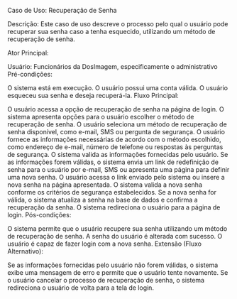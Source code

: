 Caso de Uso: Recuperação de Senha

Descrição:
Este caso de uso descreve o processo pelo qual o usuário pode recuperar sua senha caso a tenha esquecido, utilizando um método de recuperação de senha.

Ator Principal:

Usuário: Funcionários da DosImagem, especificamente o administrativo
Pré-condições:

O sistema está em execução.
O usuário possui uma conta válida.
O usuário esqueceu sua senha e deseja recuperá-la.
Fluxo Principal:

O usuário acessa a opção de recuperação de senha na página de login.
O sistema apresenta opções para o usuário escolher o método de recuperação de senha.
O usuário seleciona um método de recuperação de senha disponível, como e-mail, SMS ou pergunta de segurança.
O usuário fornece as informações necessárias de acordo com o método escolhido, como endereço de e-mail, número de telefone ou respostas às perguntas de segurança.
O sistema valida as informações fornecidas pelo usuário.
Se as informações forem válidas, o sistema envia um link de redefinição de senha para o usuário por e-mail, SMS ou apresenta uma página para definir uma nova senha.
O usuário acessa o link enviado pelo sistema ou insere a nova senha na página apresentada.
O sistema valida a nova senha conforme os critérios de segurança estabelecidos.
Se a nova senha for válida, o sistema atualiza a senha na base de dados e confirma a recuperação da senha.
O sistema redireciona o usuário para a página de login.
Pós-condições:

O sistema permite que o usuário recupere sua senha utilizando um método de recuperação de senha.
A senha do usuário é alterada com sucesso.
O usuário é capaz de fazer login com a nova senha.
Extensão (Fluxo Alternativo):

Se as informações fornecidas pelo usuário não forem válidas, o sistema exibe uma mensagem de erro e permite que o usuário tente novamente.
Se o usuário cancelar o processo de recuperação de senha, o sistema redireciona o usuário de volta para a tela de login.